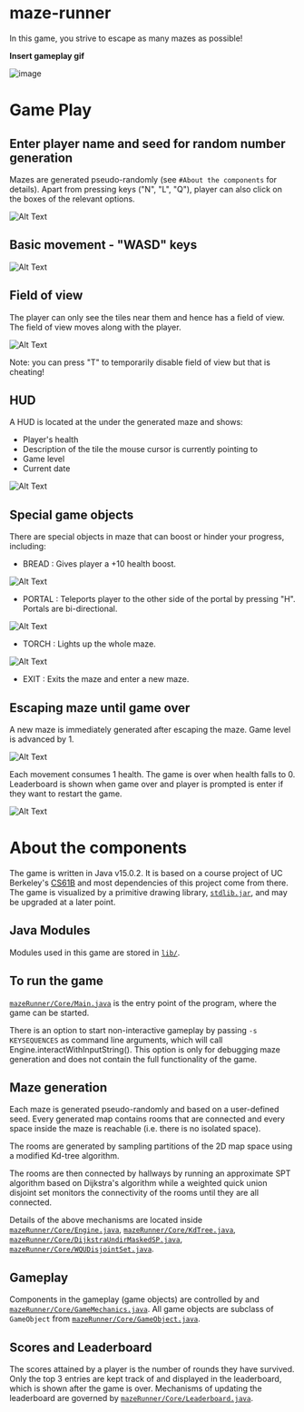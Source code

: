 # maze-runner
In this game, you strive to escape as many mazes as possible!

**Insert gameplay gif**

![image](https://i.postimg.cc/BbxC7JXB/maze.jpg)

# Game Play

## Enter player name and seed for random number generation
Mazes are generated pseudo-randomly (see `#About the components` for details).
Apart from pressing keys ("N", "L", "Q"), player can also click on the boxes of
the relevant options.

![Alt Text](https://media.giphy.com/media/tjbOHwlUnaiWBm9e0r/giphy.gif)

## Basic movement - "WASD" keys

![Alt Text](https://media.giphy.com/media/zc301aOLYLOB1ARMFC/giphy.gif)

## Field of view
The player can only see the tiles near them and hence has a field of view.
The field of view moves along with the player.

![Alt Text](https://media.giphy.com/media/qWRMWVuw1pozyq7K6T/giphy.gif)

Note: you can press "T" to temporarily disable field of view but that is cheating!

## HUD
A HUD is located at the under the generated maze and shows:
* Player's health
* Description of the tile the mouse cursor is currently pointing to 
* Game level
* Current date

![Alt Text](https://media.giphy.com/media/WvJUUxLNcPPc3D6dmR/giphy.gif)

## Special game objects
There are special objects in maze that can boost or hinder your progress, including:
* BREAD : Gives player a +10 health boost.

![Alt Text](https://media.giphy.com/media/vSyOHAdGY4V4rfhq0R/giphy.gif)

* PORTAL : Teleports player to the other side of the portal by pressing "H". Portals are bi-directional.

![Alt Text](https://media.giphy.com/media/QuAbj7VHQXPiim8h0g/giphy.gif)

* TORCH : Lights up the whole maze.

![Alt Text](https://media.giphy.com/media/QXSAoUbjXJeqxrOKUR/giphy.gif)  

* EXIT : Exits the maze and enter a new maze.

## Escaping maze until game over
A new maze is immediately generated after escaping the maze.
Game level is advanced by 1.

![Alt Text](https://media.giphy.com/media/Mm7pWhfLEt8mjEk3P8/giphy.gif)

Each movement consumes 1 health. The game is over when health falls to 0.
Leaderboard is shown when game over and player is prompted is enter if they
want to restart the game.

![Alt Text](https://media.giphy.com/media/AeB8s5mJRNhg4AUQkO/giphy.gif)

# About the components
The game is written in Java v15.0.2. It is based on a course project of
UC Berkeley's [CS61B](https://sp21.datastructur.es/materials/proj/proj3/proj3)
and most dependencies of this project come from there. The game is visualized by
a primitive drawing library, 
[`stdlib.jar`](https://introcs.cs.princeton.edu/java/stdlib/), and may be 
upgraded at a later point.

## Java Modules
Modules used in this game are stored in [`lib/`](./lib).

## To run the game
[`mazeRunner/Core/Main.java`](./mazeRunner/Core) is the entry point of the program,
 where the game can be started. 

There is an option to start non-interactive gameplay by passing `-s KEYSEQUENCES` as
command line arguments, which will call Engine.interactWithInputString(). This option
is only for debugging maze generation and does not contain the full functionality of
the game.

## Maze generation
Each maze is generated pseudo-randomly and based on a user-defined seed. Every
generated map contains rooms that are connected and every space inside the maze
is reachable (i.e. there is no isolated space).

The rooms are generated by sampling partitions of the 2D map space using a 
modified Kd-tree algorithm. 

The rooms are then connected by hallways by running
an approximate SPT algorithm based on Dijkstra's algorithm while a weighted quick
union disjoint set monitors the connectivity of the rooms until they are all
connected. 

Details of the above mechanisms are located inside [`mazeRunner/Core/Engine.java`](./mazeRunner/Core),
[`mazeRunner/Core/KdTree.java`](./mazeRunner/Core), [`mazeRunner/Core/DijkstraUndirMaskedSP.java`](./mazeRunner/Core),
[`mazeRunner/Core/WQUDisjointSet.java`](./mazeRunner/Core).

## Gameplay
Components in the gameplay (game objects) are controlled by
and [`mazeRunner/Core/GameMechanics.java`](./mazeRunner/Core). All game objects
are subclass of `GameObject` from [`mazeRunner/Core/GameObject.java`](./mazeRunner/Core).

## Scores and Leaderboard
The scores attained by a player is the number of rounds they have survived. Only
the top 3 entries are kept track of and displayed in the leaderboard, which is shown
after the game is over. Mechanisms of updating the leaderboard are governed by
[`mazeRunner/Core/Leaderboard.java`](./mazeRunner/Core).
